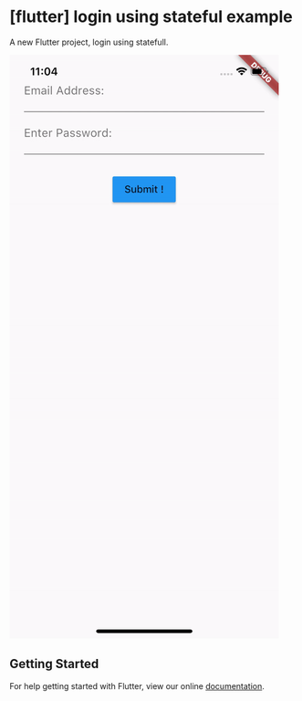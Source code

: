 # [flutter] login using stateful example

A new Flutter project, login using statefull.

![](login_stateful.gif)

## Getting Started

For help getting started with Flutter, view our online
[documentation](https://flutter.io/).
